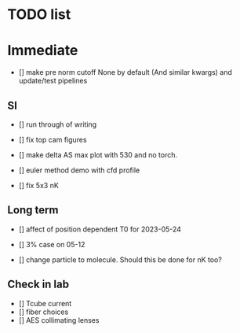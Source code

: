# TODO list 

# Immediate


- [] make pre norm cutoff None by default (And similar kwargs) and update/test pipelines

## SI 

- [] run through of writing

- [] fix top cam figures

 - [] make delta AS max plot with 530 and no torch. 

- [] euler method demo with cfd profile

- [] fix 5x3 nK

## Long term


- [] affect of position dependent T0 for 2023-05-24

- [] 3% case on 05-12

- [] change particle to molecule. Should this be done for nK too? 

## Check in lab

- [] Tcube current
- [] fiber choices
 - [] AES collimating lenses